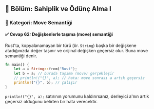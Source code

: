 ## 📘 Bölüm: Sahiplik ve Ödünç Alma I  
### 🔹 Kategori: Move Semantiği  
#### ✅ Cevap 62: Değişkenlerle taşıma (move) semantiği

Rust'ta, kopyalanamayan bir türü (ör. `String`) başka bir değişkene atadığınızda değer taşınır ve orijinal değişken geçersiz olur. Buna move semantiği denir.

```rust
fn main() {
    let a = String::from("Rust");
    let b = a; // burada taşıma (move) gerçekleşir
    // println!("{}", a); // hata: move sonrası a artık geçersiz
    println!("{}", b); // çalışır
}
```

`println!("{}", a);` satırının yorumunu kaldırırsanız, derleyici a'nın artık geçersiz olduğunu belirten bir hata verecektir.
